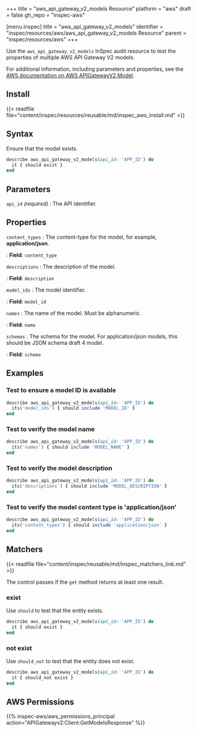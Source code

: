 +++
title = "aws_api_gateway_v2_models Resource"
platform = "aws"
draft = false
gh_repo = "inspec-aws"

[menu.inspec]
title = "aws_api_gateway_v2_models"
identifier = "inspec/resources/aws/aws_api_gateway_v2_models Resource"
parent = "inspec/resources/aws"
+++

Use the `aws_api_gateway_v2_models` InSpec audit resource to test the properties of multiple AWS API Gateway V2 models.

For additional information, including parameters and properties, see the [AWS documentation on AWS APIGatewayV2 Model](https://docs.aws.amazon.com/AWSCloudFormation/latest/UserGuide/aws-resource-apigatewayv2-model.html).

## Install

{{< readfile file="content/inspec/resources/reusable/md/inspec_aws_install.md" >}}

## Syntax

Ensure that the model exists.

```ruby
describe aws_api_gateway_v2_models(api_id: 'APP_ID') do
  it { should exist }
end
```

## Parameters

`api_id` _(required)_
: The API identifier.

## Properties

`content_types`
: The content-type for the model, for example, **application/json**.

: **Field**: `content_type`

`descriptions`
: The description of the model.

: **Field**: `description`

`model_ids`
: The model identifier.

: **Field**: `model_id`

`names`
: The name of the model. Must be alphanumeric.

: **Field**: `name`

`schemas`
: The schema for the model. For application/json models, this should be JSON schema draft 4 model.

: **Field**: `schema`

## Examples

### Test to ensure a model ID is available

```ruby
describe aws_api_gateway_v2_models(api_id: 'APP_ID') do
  its('model_ids') { should include 'MODEL_ID' }
end
```

### Test to verify the model name

```ruby
describe aws_api_gateway_v2_models(api_id: 'APP_ID') do
  its('names') { should include 'MODEL_NAME' }
end
```

### Test to verify the model description

```ruby
describe aws_api_gateway_v2_models(api_id: 'APP_ID') do
  its('descriptions') { should include 'MODEL_DESCRIPTION' }
end
```

### Test to verify the model content type is 'application/json'

```ruby
describe aws_api_gateway_v2_models(api_id: 'APP_ID') do
  its('content_types') { should include 'application/json' }
end
```

## Matchers

{{< readfile file="content/inspec/reusable/md/inspec_matchers_link.md" >}}

The control passes if the `get` method returns at least one result.

### exist

Use `should` to test that the entity exists.

```ruby
describe aws_api_gateway_v2_models(api_id: 'APP_ID') do
  it { should exist }
end
```

### not exist

Use `should_not` to test that the entity does not exist.

```ruby
describe aws_api_gateway_v2_models(api_id: 'APP_ID') do
  it { should_not exist }
end
```

## AWS Permissions

{{% inspec-aws/aws_permissions_principal action="APIGatewayv2:Client:GetModelsResponse" %}}
